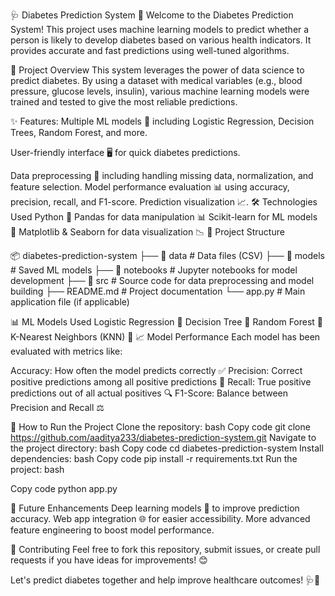 🩺 Diabetes Prediction System 🧬
Welcome to the Diabetes Prediction System! This project uses machine learning models to predict whether a person is likely to develop diabetes based on various health indicators. It provides accurate and fast predictions using well-tuned algorithms.

🚀 Project Overview
This system leverages the power of data science to predict diabetes. By using a dataset with medical variables (e.g., blood pressure, glucose levels, insulin), various machine learning models were trained and tested to give the most reliable predictions.

✨ Features:
Multiple ML models 🧠 including Logistic Regression, Decision Trees, Random Forest, and more.

User-friendly interface 🖥️ for quick diabetes predictions.

Data preprocessing 🧹 including handling missing data, normalization, and feature selection.
Model performance evaluation 📊 using accuracy, precision, recall, and F1-score.
Prediction visualization 📈.
🛠️ Technologies Used
Python 🐍
Pandas for data manipulation 📊
Scikit-learn for ML models 🤖
Matplotlib & Seaborn for data visualization 📉
📂 Project Structure


📦 diabetes-prediction-system
├── 📁 data               # Data files (CSV)
├── 📁 models             # Saved ML models
├── 📁 notebooks          # Jupyter notebooks for model development
├── 📁 src                # Source code for data preprocessing and model building
├── README.md             # Project documentation
└── app.py                # Main application file (if applicable)

📊 ML Models Used
Logistic Regression 🤔
Decision Tree 🌳
Random Forest 🌲
K-Nearest Neighbors (KNN) 👥
📈 Model Performance
Each model has been evaluated with metrics like:

Accuracy: How often the model predicts correctly ✅
Precision: Correct positive predictions among all positive predictions 🎯
Recall: True positive predictions out of all actual positives 🔍
F1-Score: Balance between Precision and Recall ⚖️

🔧 How to Run the Project
Clone the repository:
bash
Copy code
git clone https://github.com/aaditya233/diabetes-prediction-system.git
Navigate to the project directory:
bash
Copy code
cd diabetes-prediction-system
Install dependencies:
bash
Copy code
pip install -r requirements.txt
Run the project:
bash

Copy code
python app.py

🔮 Future Enhancements
Deep learning models 🧠 to improve prediction accuracy.
Web app integration 🌐 for easier accessibility.
More advanced feature engineering to boost model performance.

🤝 Contributing
Feel free to fork this repository, submit issues, or create pull requests if you have ideas for improvements! 😊


Let's predict diabetes together and help improve healthcare outcomes! 🩺🌟

